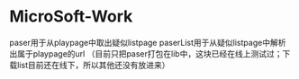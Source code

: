 # MicroSoft-Work
paser用于从playpage中取出疑似listpage
paserList用于从疑似listpage中解析出属于playpage的url
（目前只把paser打包在lib中，这块已经在线上测试过；下载list目前还在线下，所以其他还没有放进来）
